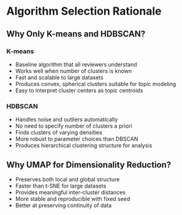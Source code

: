 # Algorithm Selection Rationale

## Why Only K-means and HDBSCAN?

### K-means
- Baseline algorithm that all reviewers understand
- Works well when number of clusters is known
- Fast and scalable to large datasets
- Produces convex, spherical clusters suitable for topic modeling
- Easy to interpret cluster centers as topic centroids

### HDBSCAN
- Handles noise and outliers automatically
- No need to specify number of clusters a priori
- Finds clusters of varying densities
- More robust to parameter choices than DBSCAN
- Produces hierarchical clustering structure for analysis

## Why UMAP for Dimensionality Reduction?

- Preserves both local and global structure
- Faster than t-SNE for large datasets
- Provides meaningful inter-cluster distances
- More stable and reproducible with fixed seed
- Better at preserving continuity of data
